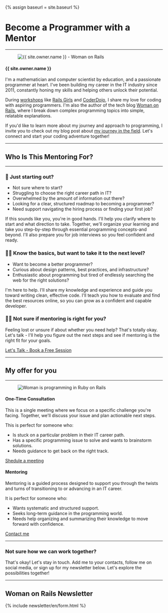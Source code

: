 {% assign baseurl = site.baseurl %}

# Become a Programmer with a Mentor

<hr>

<div class="row">
  <div class="col-md-6">
    <figure>
      <img id='owner-img' src="/images/workshops/agnieszka.jpg" alt="{{ site.owner.name }} - Woman on Rails">
    </figure>
  </div>
  <div class="col-md-6">
    <h4>{{ site.owner.name }}</h4>
    <p class='text-justify'>
      I'm a mathematician and computer scientist by education, and a passionate programmer at heart. I've been building my career in the IT industry since 2011, constantly honing my skills and helping others unlock their potential.
    </p>
    <p class='text-justify'>
      During <a href="category/workshops" title='IT workshops'>workshops</a> like <a href="tags/#Rails%20Girls" title='Rails Girls workshops'>Rails Girls</a> and <a href="/tags/#CoderDojo" title="Programming classes CoderDojo">CoderDojo</a>, I share my love for coding with aspiring programmers. I'm also the author of the tech blog <a href="/" title="Programming from woman perspective">Woman on Rails</a>, where I break down complex programming topics into simple, relatable explanations.
    </p>
  </div>
</div>
<p class='text-justify'>
  If you'd like to learn more about my journey and approach to programming, I invite you to check out my blog post about <a href='about' title='How do I became a programmer?'>my journey in the field</a>. Let's connect and start your coding adventure together!
</p>

<hr>

## Who Is This Mentoring For?

<hr>

### 🤔 Just starting out?

- Not sure where to start?
- Struggling to choose the right career path in IT?
- Overwhelmed by the amount of information out there?
- Looking for a clear, structured roadmap to becoming a programmer?
- Need support navigating the hiring process or finding your first job?

If this sounds like you, you're in good hands. I'll help you clarify where to start and what direction to take. Together, we'll organize your learning and take you step-by-step through essential programming concepts-and beyond. I'll also prepare you for job interviews so you feel confident and ready.

### 👩‍🏫 Know the basics, but want to take it to the next level?

- Want to become a better programmer?
- Curious about design patterns, best practices, and infrastructure?
- Enthusiastic about programming but tired of endlessly searching the web for the right solutions?

I'm here to help. I'll share my knowledge and experience and guide you toward writing clean, effective code. I'll teach you how to evaluate and find the best resources online, so you can grow as a confident and capable developer.

### 🤷‍♀️ Not sure if mentoring is right for you?

Feeling lost or unsure if  about whether you need help? That's totally okay. Let's talk - I'll help you figure out the next steps and see if mentoring is the right fit for your goals.

<a href="https://calendly.com/womanonrails/mentoring" class='btn btn-danger btn-lg btn-block' target='blank'>Let's Talk - Book a Free Session</a>

<hr>

## My offer for you

<hr>

<figure>
  <img src="/images/workshops/programming-woman.jpg" alt="Woman is programming in Ruby on Rails">
</figure>

<div class="row">
  <div class="col-md-6">
    <div class="offer">
      <h4>One-Time Consultation</h4>
      <p class='text-justify'>
        This is a single meeting where we focus on a specific challenge you're facing. Together, we'll discuss your issue and plan actionable next steps.
      </p>
      <p>This is perfect for someone who:</p>
      <ul>
        <li>Is stuck on a particular problem in their IT career path.</li>
        <li>Has a specific programming issue to solve and wants to brainstorm solutions.</li>
        <li>Needs guidance to get back on the right track.</li>
      </ul>
      <a href="{{ baseurl }}/contact" class='btn btn-danger btn-lg btn-block'>Shedule a meeting</a>
    </div>
  </div>
  <div class="col-md-6">
    <div class="offer">
      <h4>Mentoring</h4>
      <p class='text-justify'>
        Mentoring is a guided process designed to support you through the twists and turns of transitioning to or advancing in an IT career.
      </p>
      <p>It is perfect for someone who:</p>
      <ul>
        <li>Wants systematic and structured support.</li>
        <li>Seeks long-term guidance in the programming world.</li>
        <li>Needs help organizing and summarizing their knowledge to move forward with confidence.</li>
      </ul>
      <a href="{{ baseurl }}/contact" class='btn btn-danger btn-lg btn-block'>Contact me</a>
    </div>
  </div>
</div>

<hr>

### Not sure how we can work together?

That's okay! Let's stay in touch. Add me to your contacts, follow me on social media, or sign up for my newsletter below. Let's explore the possibilities together!

<hr>

## Woman on Rails Newsletter

{% include newsletter/en/form.html %}
